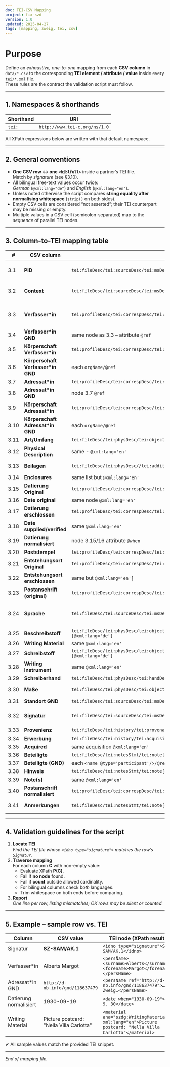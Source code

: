 ```yaml
---
doc: TEI-CSV Mapping
project: fix-szd
version: 1.0
updated: 2025-04-27
tags: [mapping, zweig, tei, csv]
---
```


# Purpose  

Define an *exhaustive, one-to-one* mapping from each **CSV column** in
`data/*.csv` to the corresponding **TEI element / attribute / value**
inside every `tei/*.xml` file.  
These rules are the contract the validation script must follow.

---

## 1. Namespaces & shorthands

| Shorthand | URI |
|-----------|-----|
| `tei:`    | `http://www.tei-c.org/ns/1.0` |

All XPath expressions below are written with that default namespace.

---

## 2. General conventions  

* **One CSV row ↔ one `<biblFull>`** inside a partner’s TEI file.  
  Match by *signature* (see §3.10).  
* All bilingual free-text values occur twice:  
  *German* (`@xml:lang="de"`) and *English* (`@xml:lang="en"`).  
* Unless noted otherwise the script compares **string equality after
  normalising whitespace** (`strip()` on both sides).  
* Empty CSV cells are considered “not asserted”; their TEI counterpart
  may be missing or empty.  
* Multiple values in a CSV cell (semicolon-separated) map to the
  *sequence* of parallel TEI nodes.

---

## 3. Column-to-TEI mapping table  

| # | CSV column | XPath in `<biblFull>` scope | Cardinality | Notes |
|---|------------|----------------------------|-------------|-------|
| 3.1 | **PID** | `tei:fileDesc/tei:sourceDesc/tei:msDesc/tei:msIdentifier/tei:altIdentifier/tei:idno[@type='PID']` | 0‒1 | If empty in CSV the node *may* be absent. |
| 3.2 | **Context** | `tei:fileDesc/tei:sourceDesc/tei:msDesc/tei:msIdentifier/tei:altIdentifier/tei:idno[@type='context']` | 0‒1 | May be empty (`<idno type="context"/>`). |
| 3.3 | **Verfasser\*in** | `tei:profileDesc/tei:correspDesc/tei:correspAction[@type='sent']/tei:persName` | 1 | Compare *concatenated* `forename + ' ' + surname`. |
| 3.4 | **Verfasser\*in GND** | same node as 3.3 – attribute `@ref` | 0‒1 | URL. |
| 3.5 | **Körperschaft Verfasser\*in** | `tei:profileDesc/tei:correspDesc/tei:correspAction[@type='sent']/tei:orgName` | 0‒n | Only if CSV cell not empty. |
| 3.6 | **Körperschaft Verfasser\*in GND** | each `orgName/@ref` | 0‒n | 1:1 with 3.5 order. |
| 3.7 | **Adressat\*in** | `tei:profileDesc/tei:correspDesc/tei:correspAction[@type='received']/tei:persName` | 1 | |
| 3.8 | **Adressat\*in GND** | node 3.7 `@ref` | 0‒1 | |
| 3.9 | **Körperschaft Adressat\*in** | `tei:profileDesc/tei:correspDesc/tei:correspAction[@type='received']/tei:orgName` | 0‒n | |
| 3.10 | **Körperschaft Adressat\*in GND** | each `orgName/@ref` | 0‒n | |
| 3.11 | **Art/Umfang** | `tei:fileDesc/tei:physDesc/tei:objectDesc/tei:supportDesc/tei:extent/tei:span[@xml:lang='de']` | 1 | German text. |
| 3.12 | **Physical Description** | same - `@xml:lang='en'` | 1 | English. |
| 3.13 | **Beilagen** | `tei:fileDesc/tei:physDesc//tei:additional/tei:list[@type='enclosure']/tei:item[@xml:lang='de']` | 0‒n | Not in sample; if absent ignore. |
| 3.14 | **Enclosures** | same list but `@xml:lang='en'` | 0‒n | |
| 3.15 | **Datierung Original** | `tei:profileDesc/tei:correspDesc/tei:correspAction[@type='sent']/tei:date[@xml:lang='de']` | 1 | Free text (e.g. “19. 9. 30”). |
| 3.16 | **Date original** | same node `@xml:lang='en'` | 1 | |
| 3.17 | **Datierung erschlossen** | `tei:profileDesc/tei:correspDesc/tei:correspAction[@type='sent']/tei:date[@type='supplied'][@xml:lang='de']` | 0‒1 | Optional supplied date. |
| 3.18 | **Date supplied/verified** | same `@xml:lang='en'` | 0‒1 | |
| 3.19 | **Datierung normalisiert** | node 3.15/16 attribute `@when` | 1 | ISO 8601 date (`YYYY-MM-DD`). |
| 3.20 | **Poststempel** | `tei:profileDesc/tei:correspDesc/tei:correspAction[@type='sent']/tei:placeName[@type='postmark']` | 0‒1 | String. |
| 3.21 | **Entstehungsort Original** | `tei:profileDesc/tei:correspDesc/tei:correspAction[@type='sent']/tei:placeName[@xml:lang='de']` | 0‒1 | |
| 3.22 | **Entstehungsort erschlossen** | same but `@xml:lang='en']` | 0‒1 | |
| 3.23 | **Postanschrift (original)** | `tei:profileDesc/tei:correspDesc/tei:correspAction[@type='sent']/tei:address/tei:addrLine[@xml:lang='de']` | 0‒n | |
| 3.24 | **Sprache** | `tei:fileDesc/tei:sourceDesc/tei:msDesc/tei:msContents/tei:textLang/tei:lang/@xml:lang` | 1 | Compare ISO 639-3 code (“ger”, “deu”, “eng”…). |
| 3.25 | **Beschreibstoff** | `tei:fileDesc/tei:physDesc/tei:objectDesc/tei:supportDesc/tei:support/tei:material[@ana='szdg:WritingMaterial'][@xml:lang='de']` | 1 | |
| 3.26 | **Writing Material** | same `@xml:lang='en'` | 1 | |
| 3.27 | **Schreibstoff** | `tei:fileDesc/tei:physDesc/tei:objectDesc/tei:supportDesc/tei:support/tei:material[@ana='szdg:WritingInstrument'][@xml:lang='de']` | 1 | |
| 3.28 | **Writing Instrument** | same `@xml:lang='en'` | 1 | |
| 3.29 | **Schreiberhand** | `tei:fileDesc/tei:physDesc/tei:handDesc/tei:handNote` | 0‒1 | |
| 3.30 | **Maße** | `tei:fileDesc/tei:physDesc/tei:objectDesc/tei:measureGrp/tei:measure` | 0‒n | Match all values (order irrelevant). |
| 3.31 | **Standort GND** | `tei:fileDesc/tei:sourceDesc/tei:msDesc/tei:msIdentifier/tei:repository/@ref` | 1 | |
| 3.32 | **Signatur** | `tei:fileDesc/tei:sourceDesc/tei:msDesc/tei:msIdentifier/tei:idno[@type='signature']` | **key** | Primary link between CSV and TEI. |
| 3.33 | **Provenienz** | `tei:fileDesc/tei:history/tei:provenance/tei:ab[@xml:lang='de']` | 0‒1 | |
| 3.34 | **Erwerbung** | `tei:fileDesc/tei:history/tei:acquisition/tei:ab[@xml:lang='de']` | 0‒1 | |
| 3.35 | **Acquired** | same acquisition `@xml:lang='en'` | 0‒1 | |
| 3.36 | **Beteiligte** | `tei:fileDesc/tei:notesStmt/tei:note[@type='participants'][@xml:lang='de']` | 0‒1 | |
| 3.37 | **Beteiligte (GND)** | each `<name @type='participant'/>/@ref` | 0‒n | |
| 3.38 | **Hinweis** | `tei:fileDesc/tei:notesStmt/tei:note[@type='hint'][@xml:lang='de']` | 0‒1 | |
| 3.39 | **Note(s)** | same `@xml:lang='en'` | 0‒1 | |
| 3.40 | **Postanschrift normalisiert** | `tei:profileDesc/tei:correspDesc/tei:correspAction[@type='sent']/tei:address/tei:addrLine[@type='normalized']` | 0‒n | |
| 3.41 | **Anmerkungen** | `tei:fileDesc/tei:notesStmt/tei:note[@type='comment'][@xml:lang='de']` | 0‒n | Catch-all German comments. |

---

## 4. Validation guidelines for the script

1. **Locate TEI**  
   *Find the TEI file whose `<idno type="signature">` matches the
   row’s `Signatur`.*
2. **Traverse mapping**  
   For each column **C** with non-empty value:  
   * Evaluate XPath **P(C)**.  
   * Fail if **no node** found.  
   * Fail if **count** outside allowed cardinality.  
   * For bilingual columns check *both* languages.  
   * Trim whitespace on both ends before comparing.  
3. **Report**  
   *One line per row, listing mismatches; OK rows may be silent or counted.*

---

## 5. Example – sample row vs. TEI

| Column | CSV value | TEI node (XPath result) |
|--------|-----------|--------------------------|
| Signatur | **SZ-SAM/AK.1** | `<idno type="signature">SZ-SAM/AK.1</idno>` |
| Verfasser\*in | Alberts Margot | `<persName><surname>Alberts</surname><forename>Margot</forename></persName>` |
| Adressat\*in GND | `http://d-nb.info/gnd/118637479` | `<persName ref="http://d-nb.info/gnd/118637479">…Zweig…</persName>` |
| Datierung normalisiert | 1930-09-19 | `<date when="1930-09-19">19. 9. 30</date>` |
| Writing Material | Picture postcard: "Nella Villa Carlotta" | `<material ana="szdg:WritingMaterial" xml:lang="en">Picture postcard: "Nella Villa Carlotta"</material>` |

✔︎ All sample values match the provided TEI snippet.

---

*End of mapping file.*
